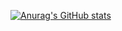 [![Anurag's GitHub stats](https://github-readme-stats.vercel.app/api?username=RiloArbabillah)](https://github.com/RiloArbabillah/github-readme-stats)